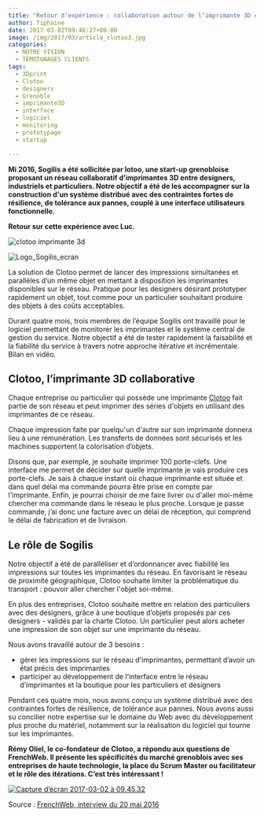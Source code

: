 ```yaml
---
title: "Retour d’expérience : collaboration autour de l’imprimante 3D de Clotoo, « la manufacture particulière »"
author: Tiphaine
date: 2017-03-02T09:46:27+00:00
image: /img/2017/03/article_clotoo3.jpg
categories:
  - NOTRE VISION
  - TÉMOIGNAGES CLIENTS
tags:
  - 3Dprint
  - Clotoo
  - designers
  - Grenoble
  - imprimante3D
  - interface
  - logiciel
  - monitoring
  - prototypage
  - startup

---
```


**Mi 2016, Sogilis a été sollicitée par lotoo, une start-up grenobloise proposant un réseau collaboratif d’imprimantes 3D entre designers, industriels et particuliers. Notre objectif a été de les accompagner sur la construction d'un système distribué avec des contraintes fortes de résilience, de tolérance aux pannes, couplé à une interface utilisateurs fonctionnelle.**

**Retour sur cette expérience avec Luc.**

![clotoo imprimante 3d](/img/2017/02/logo-clotoo.png)

![Logo_Sogilis_ecran](/img/2017/02/Logo_Sogilis_ecran.jpg)

La solution de Clotoo permet de lancer des impressions simultanées et parallèles d’un même objet en mettant à disposition les imprimantes disponibles sur le réseau. Pratique pour les designers désirant prototyper rapidement un objet, tout comme pour un particulier souhaitant produire des objets à des coûts acceptables.

Durant quatre mois, trois membres de l’équipe Sogilis ont travaillé pour le logiciel permettant de monitorer les imprimantes et le système central de gestion du service. Notre objectif a été de tester rapidement la faisabilité et la fiabilité du service à travers notre approche itérative et incrémentale. Bilan en vidéo.

## Clotoo, l’imprimante 3D collaborative

Chaque entreprise ou particulier qui possède une imprimante [Clotoo](http://www.clotoo.com/) fait partie de son réseau et peut imprimer des séries d'objets en utilisant des imprimantes de ce réseau.

Chaque impression faite par quelqu'un d'autre sur son imprimante donnera lieu à une rémunération. Les transferts de données sont sécurisés et les machines supportent la colorisation d’objets.

Disons que, par exemple, je souhaite imprimer 100 porte-clefs. Une interface me permet de décider sur quelle imprimante je vais produire ces porte-clefs. Je sais à chaque instant où chaque imprimante est située et dans quel délai ma commande pourra être prise en compte par l'imprimante. Enfin, je pourrai choisir de me faire livrer ou d'aller moi-même chercher ma commande dans le réseau le plus proche. Lorsque je passe commande, j’ai donc une facture avec un délai de réception, qui comprend le délai de fabrication et de livraison.

## Le rôle de Sogilis

Notre objectif a été de paralléliser et d’ordonnancer avec fiabilité les impressions sur toutes les imprimantes du réseau. En favorisant le réseau de proximité géographique, Clotoo souhaite limiter la problématique du transport : pouvoir aller chercher l'objet soi-même.

En plus des entreprises, Clotoo souhaite mettre en relation des particuliers avec des designers, grâce à une boutique d’objets proposés par ces designers - validés par la charte Clotoo. Un particulier peut alors acheter une impression de son objet sur une imprimante du réseau.

Nous avons travaillé autour de 3 besoins :

- gérer les impressions sur le réseau d'imprimantes, permettant d’avoir un état précis des imprimantes
- participer au développement de l’interface entre le réseau d’imprimantes et la boutique pour les particuliers et designers

Pendant ces quatre mois, nous avons conçu un système distribué avec des contraintes fortes de résilience, de tolérance aux pannes. Nous avons aussi su concilier notre expertise sur le domaine du Web avec du développement plus proche du matériel, notamment sur la réalisation du logiciel qui tourne sur les imprimantes.

**Rémy Oliel, le co-fondateur de Clotoo, a répondu aux questions de FrenchWeb. Il présente les spécificités du marché grenoblois avec ses entreprises de haute technologie, la place du Scrum Master ou facilitateur et le rôle des itérations. C’est très intéressant !**

[![Capture d’écran 2017-03-02 à 09.45.32](/img/2017/03/Capture-2017-03-02-09.45.32.png)][1]

Source : [FrenchWeb, interview du 20 mai 2016](http://www.dailymotion.com/video/x4bh0ji_le-debrief-de-la-semaine-avec-remy-oliel-clotoo-et-antoine-martin-zenly_tech)

[1]: https://drive.google.com/file/d/0B9DiUUwC4ObVOF82WTRyZkcySG8/view?usp=sharing
